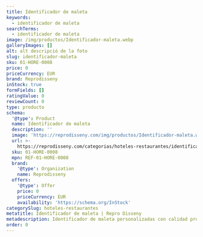 ```yaml
---
title: Identificador de maleta
keywords:
  - identificador de maleta
searchTerms:
  - identificador de maleta
image: /img/productos/Identificador-maleta.webp
galleryImages: []
alt: alt descripció de la foto
slug: identificador-maleta
sku: 01-HORE-0008
price: 0
priceCurrency: EUR
brand: Reprodisseny
inStock: true
formFields: []
ratingValue: 0
reviewCount: 0
type: producto
schema:
  '@type': Product
  name: Identificador de maleta
  description: ''
  image: 'https://reprodisseny.com/img/productos/Identificador-maleta.webp'
  url: >-
    https://reprodisseny.com/categorias/hoteles-restaurantes/identificador-maleta
  sku: 01-HORE-0008
  mpn: REF-01-HORE-0008
  brand:
    '@type': Organization
    name: Reprodisseny
  offers:
    '@type': Offer
    price: 0
    priceCurrency: EUR
    availability: 'https://schema.org/InStock'
categorySlug: hoteles-restaurantes
metatitle: Identificador de maleta | Repro Disseny
metadescription: Identificador de maleta personalizadas con calidad profesional en Cataluña.
order: 0
---
```


